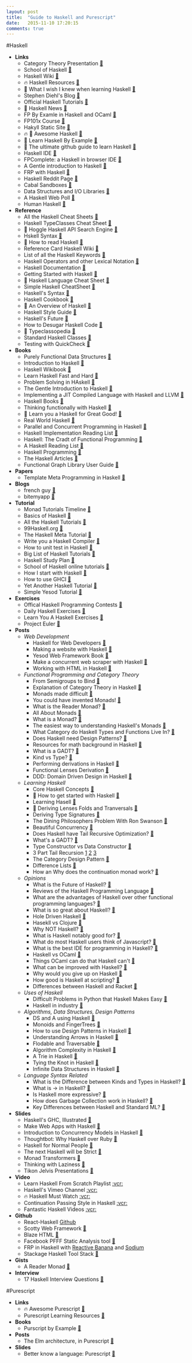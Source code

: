 ```yaml
---
layout: post
title:  "Guide to Haskell and Purescript"
date:   2015-11-10 17:20:15
comments: true
---
```


#Haskell
- **Links**
    - Category Theory Presentation [:link:](http://yannesposito.com/Scratch/en/blog/Category-Theory-Presentation/)
    - School of Haskell [:link:](https://www.fpcomplete.com/school)
    - Haskell Wiki [:link:](https://wiki.haskell.org/Haskell)
    - :fire: Haskell Resources [:link:](https://gist.github.com/leroux/6395804)
    - :raised_hands: What I wish I knew when learning Haskell [:link:](http://dev.stephendiehl.com/hask/)
    - Stephen Diehl's Blog [:link:](http://www.stephendiehl.com/posts.html)
    - Official Haskell Tutorials [:link:](https://wiki.haskell.org/Tutorials)
    - :raised_hands: Haskell News [:link:](http://haskellnews.org/grouped)
    - FP By Examle in Haskell and OCaml [:link:](https://github.com/caiorss/Functional-Programming)
    - FP101x Course [:link:](https://github.com/fptudelft/FP101x-Content-2015)
    - Hakyll Static Site [:link:](https://github.com/jaspervdj/hakyll)
    - :fire: :raised_hands: Awesome Haskell [:link:](https://github.com/krispo/awesome-haskell)
    - :raised_hands: Learn Haskell By Example [:link:](https://lotz84.github.io/haskellbyexample/)
    - :raised_hands: The ultimate github guide to learn Haskell [:link:](https://github.com/bitemyapp/learnhaskell)
    - Haskell IDE [:link:](https://github.com/leksah/leksah)
    - FPComplete: a Haskell in browser IDE [:link:](https://www.fpcomplete.com/page/project-build)
    - A Gentle introduction to Haskell [:link:](https://www.cs.auckland.ac.nz/references/haskell/haskell-intro-html/intro.html)
    - FRP with Haskell [:link:](https://wiki.haskell.org/FRP#Books)
    - Haskell Reddit Page [:link:](https://www.reddit.com/r/haskell/)
    - Cabal Sandboxes [:link:](http://coldwa.st/e/blog/2013-08-20-Cabal-sandbox.html)
    - Data Structures and I/O Libraries [:link:](https://wiki.haskell.org/Applications_and_libraries/Data_structures)
    - A Haskell Web Poll [:link:](http://www.stephendiehl.com/posts/poll.html)
    - Human Haskell [:link:](http://ohaskell.dshevchenko.biz/en/index.html)
- **Reference**
    - All the Haskell Cheat Sheets [:link:](http://fundeps.com/posts/cheatsheets/2014-03-04-cheat-sheets/)
    - Haskell TypeClasses Cheat Sheet [:link:](https://github.com/rudymatela/ultimate-cheat-sheets)
    - :raised_hands: Hoggle Haskell API Search Engine [:link:](https://www.haskell.org/hoogle/)
    - Hskell Syntax [:link:](http://rigaux.org/language-study/syntax-across-languages-per-language/Haskell.html)
    - :raised_hands: How to read Haskell [:link:](https://wiki.haskell.org/How_to_read_Haskell)
    - Reference Card Haskell Wiki [:link:](https://wiki.haskell.org/Reference_card)
    - List of all the Haskell Keywords [:link:](https://wiki.haskell.org/Keywords)
    - Haskell Operators and other Lexical Notation [:link:](http://www.imada.sdu.dk/~rolf/Edu/DM509/E06/haskell-operatorer.pdf)
    - Haskell Documentation [:link:](https://wiki.haskell.org/Monad)
    - Getting Started with Haskell [:link:](http://stackoverflow.com/questions/1012573/getting-started-with-haskell/1016986#1016986)
    - :raised_hands: Haskell Language Cheat Sheet [:link:](http://cheatsheet.codeslower.com/CheatSheet.pdf)
    - Simple Haskell CheatSheet [:link:](http://www.cheat-sheets.org/saved-copy/Haskell.Haskell_Cheat_Sheet.pdf)
    - Haskell's Syntax [:link:](http://rigaux.org/language-study/syntax-across-languages-per-language/Haskell.html)
    - Haskell Cookbook [:link:](https://wiki.haskell.org/Cookbook)
    - :raised_hands: An Overview of Haskell [:link:](https://en.wikibooks.org/wiki/Haskell/Overview)
    - Haskell Style Guide [:link:](https://github.com/tibbe/haskell-style-guide/blob/master/haskell-style.md)
    - Haskell's Future [:link:](https://wiki.haskell.org/Future_of_Haskell)
    - How to Desugar Haskell Code [:link:](http://www.haskellforall.com/2014/10/how-to-desugar-haskell-code.html)
    - :raised_hands: Typeclassopedia [:link:](https://wiki.haskell.org/Typeclassopedia)
    - Standard Haskell Classes [:link:](https://en.wikibooks.org/wiki/Haskell/Classes_and_types#/media/File:Classes.svg)
    - Testing with QuickCheck [:link:](http://www.cse.chalmers.se/~rjmh/QuickCheck/)
- **Books**
    - Purely Functional Data Structures [:link:](http://www.cs.cmu.edu/~rwh/theses/okasaki.pdf)
    - Introduction to Haskell [:link:](https://www.fpcomplete.com/school/starting-with-haskell/introduction-to-haskell)
    - Haskell Wikibook [:link:](https://en.wikibooks.org/wiki/Haskell)
    - Learn Haskell Fast and Hard [:link:](http://yannesposito.com/Scratch/en/blog/Haskell-the-Hard-Way/)
    - Problem Solving in HAskell [:link:](http://www.cs.kent.ac.uk/people/staff/sjt/Haskell_craft/probSolving.html)
    - The Gentle Introduction to Haskell [:link:](https://www.cs.auckland.ac.nz/references/haskell/haskell-intro-html/intro.html)
    - Implementing a JIT Compiled Language with Haskell and LLVM [:link:](http://www.stephendiehl.com/llvm/)
    - Haskell Books [:link:](https://wiki.haskell.org/Books)
    - Thinking functionally with Haskell [:link:](https://www.quora.com/Reviews-of-Thinking-Functionally-with-Haskell-2014-book)
    - :raised_hands: Learn you a Haskell for Great Good! [:link:](http://learnyouahaskell.com/chapters)
    - Real World Haskell [:link:](http://book.realworldhaskell.org/)
    - Parallel and Concurrent Programming in Haskell [:link:](http://chimera.labs.oreilly.com/books/1230000000929/index.html)
    - Haskell Implementation Reading List [:link:](http://www.stephendiehl.com/posts/essential_compilers.html)
    - Haskell: The Cradt of Functional Programming [:link:](http://www.haskellcraft.com/craft3e/Home.html)
    - A Haskell Reading List [:link:](http://conal.net/papers/icfp97/icfp97.pdf)
    - Haskell Programming [:link:](http://okmij.org/ftp/Haskell/)
    - The Haskell Articles [:link:](https://github.com/quchen/articles)
    - Functional Graph Library User Guide [:link:](http://web.engr.oregonstate.edu/~erwig/fgl/haskell/old/fgl0103.pdf)
- **Papers**
    - Template Meta Programming in Haskell [:link:](http://research.microsoft.com/en-us/um/people/simonpj/papers/meta-haskell/meta-haskell.pdf)
- **Blogs**
    - french guy [:link:](http://yannesposito.com/Scratch/en/blog/)
    - bitemyapp [:link:](http://bitemyapp.com/)
- **Tutorial**
    - Monad Tutorials Timeline [:link:](https://wiki.haskell.org/Monad_tutorials_timeline)
    - Basics of Haskell [:link:](https://www.fpcomplete.com/school/starting-with-haskell/basics-of-haskell)
    - All the Haskell Tutorials [:link:](https://wiki.haskell.org/Category:Tutorials)
    - 99Haskell.org [:link:](http://www.99haskell.org/)
    - The Haskell Meta Tutorial [:link:](https://wiki.haskell.org/Meta-tutorial)
    - Write you a Haskell Compiler [:link:](http://dev.stephendiehl.com/fun/)
    - How to unit test in Haskell [:link:](https://github.com/kazu-yamamoto/unit-test-example/blob/master/markdown/en/tutorial.md)
    - Big List of Haskell Tutorials [:link:](https://wiki.haskell.org/Tutorials#Using_monads)
    - Haskell Study Plan [:link:](http://web.archive.org/web/20100416040111/http://www.alpheccar.org/en/posts/show/67)
    - School of Haskell online tutorials [:link:](https://www.fpcomplete.com/school?show=tutorials)
    - How I start with Haskell [:link:](https://howistart.org/posts/haskell/1)
    - How to use GHCI [:link:](https://downloads.haskell.org/~ghc/latest/docs/html/users_guide/ghci.html)
    - Yet Another Haskell Tutorial [:link:](https://en.wikibooks.org/wiki/Yet_Another_Haskell_Tutorial)
    - Simple Yesod Tutorial [:page_facing_up:](http://yannesposito.com/Scratch/en/blog/Yesod-tutorial-for-newbies/)
- **Exercises**
    - Offical Haskell Programming Contests [:link:](https://wiki.haskell.org/Programming_contests)
    - Daily Haskell Exercises [:link:](http://dailyhaskellexercise.tumblr.com/)
    - Learn You A Haskell Exercises [:link:](https://github.com/noelmarkham/learn-you-a-haskell-exercises)
    - Project Euler [:link:](https://wiki.haskell.org/Euler_problems)
- **Posts**
    - *Web Development* 
        - Haskell for Web Developers [:link:](http://www.stephendiehl.com/posts/haskell_web.html)
        - Making a website with Haskell [:link:](http://adit.io./posts/2013-04-15-making-a-website-with-haskell.html)
        - Yesod Web Framework Book [:link:](http://www.yesodweb.com/book/persistent)
        - Make a concurrent web scraper with Haskell [:link:](http://adit.io./posts/2012-03-10-building_a_concurrent_web_scraper_with_haskell.html)
        - Working with HTML in Haskell [:link:](http://adit.io/posts/2012-04-14-working_with_HTML_in_haskell.html#using-functions-as-predicates) 
    - *Functional Programming and Category Theory*
        - From Semigroups to Bind [:page_facing_up:](http://fundeps.com/posts/haskell/2014-03-05-from-semigroup-to-bind/)
        - Explanation of Category Theory in Haskell [:link:](https://en.wikibooks.org/wiki/Haskell/Category_theory)
        - Monads made difficult [:link:](http://www.stephendiehl.com/posts/monads.html)
        - You could have invented Monads! [:link:](http://blog.sigfpe.com/2006/08/you-could-have-invented-monads-and.html)
        - What is the Reader Monad? [:link:](http://www.maztravel.com/haskell/readerMonad.html)
        - All About Monads [:link:](https://wiki.haskell.org/All_About_Monads)
        - What is a Monad? [:link:](http://stackoverflow.com/questions/44965/what-is-a-monad/71697#71697)
        - The easiest way to understanding Haskell's Monads [:link:](http://qr.ae/R4eKKN)
        - What Category do Haskell Types and Functions Live In? [:link:](http://blog.sigfpe.com/2009/10/what-category-do-haskell-types-and.html)
        - Does Haskell need Design Patterns? [:link:](http://qr.ae/R4enrL)
        - Resources for math background in Haskell [:link:](http://qr.ae/R4enbV)
        - What is a GADT? [:link:](http://qr.ae/R4enLi)
        - Kind vs Type? [:link:](http://qr.ae/R4evm3)
        - Performing derivations in Haskell [:link:](http://qr.ae/R4Z2OS) 
        - Functional Lenses Derivation [:link:](http://www.twanvl.nl/blog/haskell/cps-functional-references)
        - DDD: Domain Driven Design in Haskell [:link:](http://programmers.stackexchange.com/questions/230873/how-does-persistence-fit-into-a-purely-functional-language)
    - *Learning Haskell*
        - Core Haskell Concepts [:page_facing_up:](http://haskell.zcourts.com/beginner/2013/12/19/core-haskell-concepts/)
        - :raised_hands: How to get started with Haskell [:link:](http://stackoverflow.com/questions/1012573/getting-started-with-haskell/1016986#1016986)
        - Learning Hasell [:link:](http://austinzheng.com/2015/01/06/learning-haskell-pt-1/)
        - :raised_hands: Deriving Lenses Folds and Tranversals [:link:](http://lens.github.io/) 
        - Deriving Type Signatures [:link:](https://github.com/ekmett/lens/wiki/Derivation)
        - The Dining Philosophers Problem With Ron Swanson [:link:](http://adit.io/posts/2013-05-15-Locks,-Actors,-And-STM-In-Pictures.html)
        - Beautiful Concurrency [:link:](https://www.fpcomplete.com/school/advanced-haskell/beautiful-concurrency)
        - Does Haskell have Tail Recursive Optimization? [:link:](http://stackoverflow.com/questions/13042353/does-haskell-have-tail-recursive-optimization/13052612#13052612)
        - What's a GADT? [:link:](https://www.quora.com/Haskell-programming-language/What-are-generalized-algebraic-datatypes-GADTs)
        - Type Constructor vs Data Constructor [:link:](http://stackoverflow.com/questions/18204308/haskell-type-vs-data-constructor)
        - 3 Part Tail Recursion [1](https://www.quora.com/How-does-compiler-know-whether-the-recursion-is-a-tail-recursion-or-not-and-how-does-it-optimize-tail-recursion) [2](https://www.quora.com/What-are-some-interesting-applications-of-tail-recursion) [3](https://www.quora.com/What-is-continuation-passing-style-in-functional-programming)
        - The Category Design Pattern [:page_facing_up:](http://www.haskellforall.com/2012/08/the-category-design-pattern.html)
        - Difference Lists [:link:](https://wiki.haskell.org/Difference_list)
        - How an Why does the continuation monad work? [:page_facing_up:](http://stackoverflow.com/questions/3322540/how-and-why-does-the-haskell-cont-monad-work)
    - *Opinions*
        - What is the Future of Haskell? [:link:](https://www.quora.com/What-is-the-future-of-Haskell)
        - Reviews of the Haskell Programming Language [:link:](https://www.quora.com/Reviews-of-Haskell-programming-language)
        - What are the advantages of Haskell over other functional programming languages? [:link:](https://www.quora.com/What-are-the-advantages-of-Haskell-over-other-functional-programming-languages)
        - What is so great about Haskell? [:link:](https://www.quora.com/Why-do-computer-scientists-like-Haskell-so-much)
        - Hole Driven Haskell [:link:](http://matthew.brecknell.net/post/hole-driven-haskell/)
        - Hasekll vs Clojure [:link:](https://www.quora.com/What-are-the-advantages-of-Haskell-over-Clojure)
        - Why NOT Haskell? [:link:](https://www.quora.com/Why-dont-more-programmers-use-Haskell)
        - What is Haskell notably good for? [:link:](https://www.quora.com/What-is-Haskell-notably-good-for)
        - What do most Haskell users think of Javascript? [:link:](https://www.quora.com/Do-most-Haskell-users-think-JavaScript-sucks)
        - What is the best IDE for programming in Haskell? [:link:](https://www.quora.com/What-is-the-best-IDE-for-programming-in-Haskell)
        - Haskell vs OCaml [:link:](http://qr.ae/R4eTxu)
        - Things OCaml can do that Haskell can't [:link:](http://qr.ae/R4eYPu)
        - What can be improved with Haskell? [:link:](http://qr.ae/R4e2MO)
        - Why would you give up on Haskell [:link:](http://qr.ae/R4e2J9)
        - How good is Haskell at scripting? [:link:](http://qr.ae/R4eYSa)
        - Differences between Haskell and Racket [:link:](https://www.quora.com/What-are-the-relative-strengths-and-weaknesses-of-Racket-and-Haskell)
    - *Uses of Haskell*
        - Difficult Problems in Python that Haskell Makes Easy [:link:](https://www.quora.com/What-is-an-algorithmic-problem-that-is-easy-to-solve-in-Haskell-but-difficult-to-solve-in-Python)
        - Haskell in industry [:link:](https://wiki.haskell.org/Haskell_in_industry) 
    - *Algorithms, Data Structures, Design Patterns*
        - DS and A using Haskell [:link:](http://okmij.org/ftp/Haskell/AlgorithmsH.html)
        - Monoids and FingerTrees [:link:](https://www.codementor.io/haskell/tutorial/monoids-fingertrees-implement-abstract-data)        
        - How to use Design Patterns in Haskell [:link:](http://blog.ezyang.com/2010/05/design-patterns-in-haskel/)
        - Understanding Arrows in Haskell [:link:](https://en.wikibooks.org/wiki/Haskell/Understanding_arrows)
        - Flodable and Traversable [:link:](https://wiki.haskell.org/Foldable_and_Traversable)
        - Algorithm Complexity in Haskell [:link:](https://en.wikibooks.org/wiki/Haskell/Algorithm_complexity)
        - A Trie in Haskell [:link:](https://bigonotetaking.wordpress.com/2015/11/06/a-trie-in-haskell/)
        - Tying the Knot in Haskell [:link:](https://en.wikibooks.org/wiki/Haskell/Laziness#Infinite_data_structures)
        - Infinite Data Structures in Haskell [:link:](https://en.wikibooks.org/wiki/Haskell/Laziness#Tying_the_knot)
    - *Language Syntax Related*
        - What is the Difference between Kinds and Types in Haskell? [:link:](https://www.quora.com/What-is-the-difference-between-Kind-and-Type-in-Haskell)
        - What is -> in Haskell? [:link:](https://www.quora.com/What-is-in-Haskell)
        - Is Haskell more expressive? [:link:](https://www.quora.com/Does-the-ability-to-use-categorial-language-functors-monads-make-Haskell-more-expressive)
        - How does Garbage Collection work in Haskell? [:link:](https://www.quora.com/How-does-garbage-collection-work-in-Haskell)
        - Key Differences between Haskell and Standard ML? [:link:](https://www.quora.com/What-are-the-key-differences-between-Haskell-and-Standard-ML)
- **Slides**
    - Haskell's GHC, Illustrated [:floppy_disk:](http://takenobu-hs.github.io/downloads/haskell_ghc_illustrated.pdf)
    - Make Web Apps with Haskell [:floppy_disk:](https://speakerdeck.com/ajnsit/rock-solid-web-apps-with-haskell-and-js)
    - Introduction to Concurrency Models in Haskell [:floppy_disk:](https://speakerdeck.com/abhin4v/introduction-to-concurrency-in-haskell)
    - Thoughtbot: Why Haskell over Ruby [:floppy_disk:](http://www.slideshare.net/thoughtbot/why-use-haskell?qid=e546ac15-e66f-4cd0-b228-82c3d9306ad6&v=default&b=&from_search=16)
    - Haskell for Normal People [:floppy_disk:](http://slides.com/benleggett/haskellpres#/)
    - The next Haskell will be Strict [:floppy_disk:](http://www.cs.nott.ac.uk/~gmh/appsem-slides/peytonjones.ppt)
    - Monad Transformers [:floppy_disk:](https://dl.dropboxusercontent.com/u/7810909/talks/monad-transformers/cbaa991e0eb49224eb286c1e418e2b9828e1fb21/monad-transformers.pdf)
    - Thinking with Laziness [:floppy_disk:](http://jelv.is/talks/thinking-with-laziness/#slide1)
    - Tikon Jelvis Presentations [:link:](http://jelv.is/talks/)
- **Video**
    - Learn Haskell From Scratch Playlist [:vcr:](https://www.youtube.com/playlist?list=PLxj9UAX4Em-Ij4TKwKvo-SLp-Zbv-hB4B)
    - Haskell's Vimeo Channel [:vcr:](https://vimeo.com/channels/haskell)
    - :fire: Haskell Must Watch [:vcr:](https://github.com/drKraken/haskell-must-watch)
    - Continuation Passing Style in Haskell [:vcr:](http://begriffs.com/posts/2015-06-03-haskell-continuations.html)
    - Fantastic Haskell Videos [:vcr:](http://begriffs.com/)
- **Github**
    - React-Haskell [Github](https://github.com/joelburget/react-haskell)
    - Scotty Web Framework [:link:](https://github.com/scotty-web/scotty)
    - Blaze HTML [:link:](https://github.com/jaspervdj/blaze-html/)
    - Facebook PFFF Static Analysis tool [:link:](https://github.com/facebook/pfff/wiki/Main)
    - FRP in Haskell with [Reactive Banana](https://wiki.haskell.org/Reactive-banana) and [Sodium](https://hackage.haskell.org/package/sodium-0.11.0.3/docs/FRP-Sodium.html)
    - Stackage Haskell Tool Stack [:link:](https://www.stackage.org/)
- **Gists**
    - A Reader Monad [:link:](https://gist.github.com/egonSchiele/5752172)
- **Interview**
    - 17 Haskell Interview Questions [:link:](http://career.guru99.com/top-17-haskel-interview-questions/)

#Purescript
- **Links**
    - :fire: Awesome Purescript [:link:](https://github.com/passy/awesome-purescript)
    - Purescript Learning Resources [:link:](http://www.purescript.org/learn/)
- **Books**
    - Purscript by Example [:book:](https://leanpub.com/purescript/read)
- **Posts**
    - The Elm architecture, in Purescript [:link:](http://www.parsonsmatt.org/programming/2015/10/05/elm_vs_purescript_ii.html)
- **Slides**
    - Better know a language: Purescript [:floppy_disk:](http://taylor.fausak.me/static/pages/2015-10-22-better-know-a-language-purescript.html#1)
